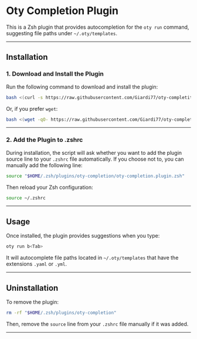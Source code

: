 # Oty Completion Plugin

This is a Zsh plugin that provides autocompletion for the `oty run` command, suggesting file paths under `~/.oty/templates`.

---

## **Installation**

### **1. Download and Install the Plugin**
Run the following command to download and install the plugin:
```bash
bash <(curl -s https://raw.githubusercontent.com/Giardi77/oty-completition/main/install.sh)
```

Or, if you prefer `wget`:
```bash
bash <(wget -qO- https://raw.githubusercontent.com/Giardi77/oty-completition/main/install.sh)
```

---

### **2. Add the Plugin to .zshrc**
During installation, the script will ask whether you want to add the plugin source line to your `.zshrc` file automatically. If you choose not to, you can manually add the following line:
```bash
source "$HOME/.zsh/plugins/oty-completion/oty-completion.plugin.zsh"
```

Then reload your Zsh configuration:
```bash
source ~/.zshrc
```

---

## **Usage**

Once installed, the plugin provides suggestions when you type:
```bash
oty run b<Tab>
```
It will autocomplete file paths located in `~/.oty/templates` that have the extensions `.yaml` or `.yml`.

---

## **Uninstallation**

To remove the plugin:
```bash
rm -rf "$HOME/.zsh/plugins/oty-completion"
```
Then, remove the `source` line from your `.zshrc` file manually if it was added.

---
